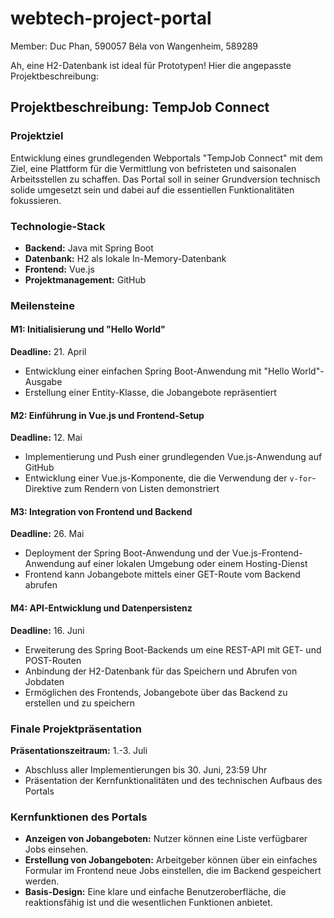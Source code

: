 # webtech-project-portal

Member:
Duc Phan, 590057
Béla von Wangenheim, 589289

Ah, eine H2-Datenbank ist ideal für Prototypen! Hier die angepasste Projektbeschreibung:

## Projektbeschreibung: TempJob Connect

### Projektziel
Entwicklung eines grundlegenden Webportals "TempJob Connect" mit dem Ziel, eine Plattform für die Vermittlung von befristeten und saisonalen Arbeitsstellen zu schaffen. 
Das Portal soll in seiner Grundversion technisch solide umgesetzt sein und dabei auf die essentiellen Funktionalitäten fokussieren.

### Technologie-Stack
- **Backend:** Java mit Spring Boot
- **Datenbank:** H2 als lokale In-Memory-Datenbank
- **Frontend:** Vue.js
- **Projektmanagement:** GitHub

### Meilensteine

#### M1: Initialisierung und "Hello World"
**Deadline:** 21. April
- Entwicklung einer einfachen Spring Boot-Anwendung mit "Hello World"-Ausgabe
- Erstellung einer Entity-Klasse, die Jobangebote repräsentiert

#### M2: Einführung in Vue.js und Frontend-Setup
**Deadline:** 12. Mai
- Implementierung und Push einer grundlegenden Vue.js-Anwendung auf GitHub
- Entwicklung einer Vue.js-Komponente, die die Verwendung der `v-for`-Direktive zum Rendern von Listen demonstriert

#### M3: Integration von Frontend und Backend
**Deadline:** 26. Mai
- Deployment der Spring Boot-Anwendung und der Vue.js-Frontend-Anwendung auf einer lokalen Umgebung oder einem Hosting-Dienst
- Frontend kann Jobangebote mittels einer GET-Route vom Backend abrufen

#### M4: API-Entwicklung und Datenpersistenz
**Deadline:** 16. Juni
- Erweiterung des Spring Boot-Backends um eine REST-API mit GET- und POST-Routen
- Anbindung der H2-Datenbank für das Speichern und Abrufen von Jobdaten
- Ermöglichen des Frontends, Jobangebote über das Backend zu erstellen und zu speichern

### Finale Projektpräsentation
**Präsentationszeitraum:** 1.-3. Juli
- Abschluss aller Implementierungen bis 30. Juni, 23:59 Uhr
- Präsentation der Kernfunktionalitäten und des technischen Aufbaus des Portals

### Kernfunktionen des Portals
- **Anzeigen von Jobangeboten:** Nutzer können eine Liste verfügbarer Jobs einsehen.
- **Erstellung von Jobangeboten:** Arbeitgeber können über ein einfaches Formular im Frontend neue Jobs einstellen, die im Backend gespeichert werden.
- **Basis-Design:** Eine klare und einfache Benutzeroberfläche, die reaktionsfähig ist und die wesentlichen Funktionen anbietet.
